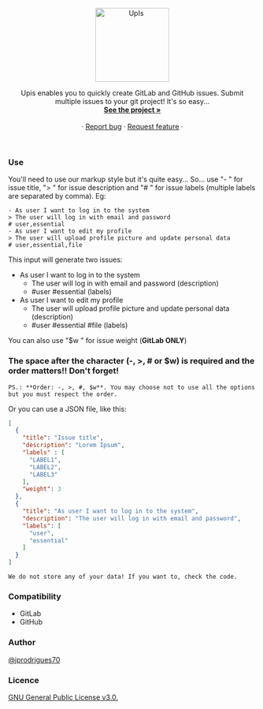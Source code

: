 <p align="center">
  <a href="https://upis.github.io">
    <img src="https://upis.github.io/assets/img/upis.png" alt="UpIs" width=150>
  </a>

  <p align="center">
    Upis enables you to quickly create GitLab and GitHub issues. Submit multiple issues to your git project! It's so easy...
    <br>
    <a href="https://upis.github.io/"><strong>See the project »</strong></a>
    <br>
    <br>
    ·
    <a href="https://github.com/upis/upis.github.io/issues/new">Report bug</a>
    ·
    <a href="https://github.com/upis/upis.github.io/issues/new?labels=feature">Request feature</a>
    ·
  </p>
</p>
<br>

### Use

You'll need to use our markup style but it's quite easy... So... use "- " for issue title, "> " for issue description and "# " for issue labels (multiple labels are separated by comma). Eg:

```
- As user I want to log in to the system
> The user will log in with email and password
# user,essential
- As user I want to edit my profile
> The user will upload profile picture and update personal data
# user,essential,file
```

This input will generate two issues:
- As user I want to log in to the system
  - The user will log in with email and password (description)
  - #user #essential (labels)
- As user I want to edit my profile
  - The user will upload profile picture and update personal data (description)
  - #user #essential #file (labels)

You can also use "$w " for issue weight (**GitLab ONLY**)

### The space after the character (-, >, # or $w) is required and the **order matters**!! Don't forget!

``` note
PS.: **Order: -, >, #, $w**. You may choose not to use all the options but you must respect the order.
```

Or you can use a JSON file, like this:
```json
[
  {
    "title": "Issue title",
    "description": "Lorem Ipsum",
    "labels" : [
      "LABEL1",
      "LABEL2",
      "LABEL3"
    ],
    "weight": 3
  },
  {
    "title": "As user I want to log in to the system",
    "description": "The user will log in with email and password",
    "labels": [
      "user",
      "essential"
    ]
  }
]
```

``` note
We do not store any of your data! If you want to, check the code.
```

### Compatibility
 - GitLab
 - GitHub

### Author
[@jprodrigues70](https://github.com/jprodrigues70)

### Licence
[GNU General Public License v3.0.](https://choosealicense.com/licenses/gpl-3.0/)
